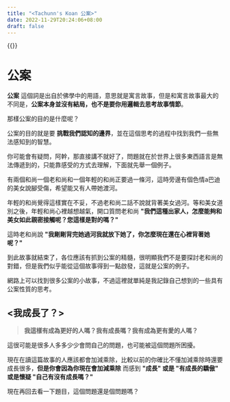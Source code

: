 ```yaml
---
title: "<Tachunn's Koan 公案>"
date: 2022-11-29T20:24:06+08:00
draft: false
---
```

{{<toc>}}

# 公案
**公案** 這個詞是出自於佛學中的用語，意思就是寓言故事，但是和寓言故事最大的不同是，**公案本身並沒有結局，也不是要你用邏輯去思考故事情節**。

那樣公案的目的是什麼呢？

公案的目的就是要 **挑戰我們認知的邊界**，並在這個思考的過程中找到我們一些無法感知到的智慧。

你可能會有疑問，阿幹，那直接講不就好了，問題就在於世界上很多東西語言是無法傳遞到的，只能靠感受的方式去理解，下面就先舉一個例子。

有兩個和尚一個老和尚和一個年輕的和尚正要過一條河，這時旁邊有個色情a巴迪的美女說腳受傷，希望能又有人帶她渡河。

年輕的和尚覺得這樣實在不妥，不過老和尚二話不說就背著美女過河。等和美女道別之後，年輕和尚心裡越想越氣，開口質問老和尚 **"我們這種出家人，怎麼能夠和美女如此親密接觸呢？您這樣是對的嗎？"**

這時老和尚說 **"我剛剛背完她過河我就放下她了，你怎麼現在還在心裡背著她呢？"**

到此故事就結束了，各位應該有抓到公案的精髓，很明顯我們不是要探討老和尚的對錯，但是我們似乎能從這個故事得到一點啟發，這就是公案的例子。

網路上可以找到很多公案的小故事，不過這裡就單純是我記錄自己想到的一些具有公案性質的思考。

## <我成長了？>

> **我這樣有成為更好的人嗎？我有成長嗎？我有成為更有愛的人嗎？**

這很可能是很多人多多少少會問自己的問題，也可能被這個問題所困擾。

現在在讀這篇故事的人應該都會加減乘除，比較以前的你確比不懂加減乘除時還要成長很多，**但是你會因為你現在會加減乘除** 而感到 **"成長" 或是 "有成長的驕傲" 或是懷疑 "自己有沒有成長嗎？"**

現在再回去看一下題目，這個問題還是個問題嗎？

## 